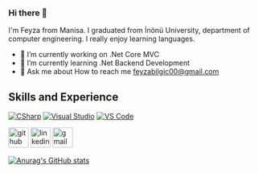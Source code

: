 ### Hi there 👋
I'm Feyza from Manisa. I graduated from İnönü University, department of computer engineering. I really enjoy learning languages.
- 🔭 I’m currently working on .Net Core MVC
- 🌱 I’m currently learning .Net Backend Development
- 💬 Ask me about How to reach me feyzabilgic00@gmail.com 

## Skills and Experience
<a target="_blank" rel="noopener noreferrer" href="https://camo.githubusercontent.com/81c0eee4129b6410c0dfbfc71c60ecc0917071f584954e32f71e30f256313c2d/68747470733a2f2f696d672e736869656c64732e696f2f62616467652f2d4325323053686172702d3233393132303f6c6f676f3d432d7368617270267374796c653d666c61742d737175617265"><img src="https://camo.githubusercontent.com/81c0eee4129b6410c0dfbfc71c60ecc0917071f584954e32f71e30f256313c2d/68747470733a2f2f696d672e736869656c64732e696f2f62616467652f2d4325323053686172702d3233393132303f6c6f676f3d432d7368617270267374796c653d666c61742d737175617265" alt="CSharp" data-canonical-src="https://img.shields.io/badge/-C%20Sharp-239120?logo=C-sharp&amp;style=flat-square" style="max-width:100%;"></a>
<a target="_blank" rel="noopener noreferrer" href="https://camo.githubusercontent.com/e8bf00eb4f97593f80381ce9ed51bdc8958c536b33befe68a855bf983f5e1e4e/68747470733a2f2f696d672e736869656c64732e696f2f62616467652f2d56697375616c25323053747564696f2d3543324439313f6c6f676f3d56697375616c2d53747564696f267374796c653d666c61742d737175617265"><img src="https://camo.githubusercontent.com/e8bf00eb4f97593f80381ce9ed51bdc8958c536b33befe68a855bf983f5e1e4e/68747470733a2f2f696d672e736869656c64732e696f2f62616467652f2d56697375616c25323053747564696f2d3543324439313f6c6f676f3d56697375616c2d53747564696f267374796c653d666c61742d737175617265" alt="Visual Studio" data-canonical-src="https://img.shields.io/badge/-Visual%20Studio-5C2D91?logo=Visual-Studio&amp;style=flat-square" style="max-width:100%;"></a>
<a target="_blank" rel="noopener noreferrer" href="https://camo.githubusercontent.com/fe017e863574a253b32b43c18a9c5700c7b9946fe76585345148c658cb8d090d/687474703a2f2f696d672e736869656c64732e696f2f62616467652f2d5653253230436f64652d3030374143433f7374796c653d666c61742d737175617265266c6f676f3d76697375616c2d73747564696f2d636f6465266c6f676f436f6c6f723d666666666666"><img src="https://camo.githubusercontent.com/fe017e863574a253b32b43c18a9c5700c7b9946fe76585345148c658cb8d090d/687474703a2f2f696d672e736869656c64732e696f2f62616467652f2d5653253230436f64652d3030374143433f7374796c653d666c61742d737175617265266c6f676f3d76697375616c2d73747564696f2d636f6465266c6f676f436f6c6f723d666666666666" alt="VS Code" data-canonical-src="http://img.shields.io/badge/-VS%20Code-007ACC?style=flat-square&amp;logo=visual-studio-code&amp;logoColor=ffffff" style="max-width:100%;"></a>
 
[<img src='https://cdn.jsdelivr.net/npm/simple-icons@3.0.1/icons/github.svg' alt='github' height='40'>](https://github.com/https://github.com/feyzabilgic00)  [<img src='https://cdn.jsdelivr.net/npm/simple-icons@3.0.1/icons/linkedin.svg' alt='linkedin' height='40'>](https://www.linkedin.com/in/www.linkedin.com/in/feyzabilgic/)  [<img src='https://cdn.jsdelivr.net/npm/simple-icons@3.0.1/icons/gmail.svg' alt='gmail' height='40'>](feyzabilgic00@gmail.com)  

[![Anurag's GitHub stats](https://github-readme-stats.vercel.app/api?username=feyzabilgic00)](https://github.com/anuraghazra/github-readme-stats)
